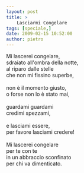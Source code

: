 ```yaml
---
layout: post
title: >
    Lasciarmi Congelare
tags: [speciale,]
date: 2009-02-15 10:52:00
author: pietro
---
```

Mi lascerei congelare,<br/>sdraiato all'ombra della notte,<br/>al riparo dalle stelle<br/>che non mi fissino superbe,<br/><br/>non è il momento giusto,<br/>o forse non lo è stato mai,<br/><br/>guardami guardami<br/>credimi spezzami,<br/><br/>e lasciami essere,<br/>per favore lasciami credere!<br/><br/>Mi lascerei congelare<br/>per te con te<br/>in un abbraccio sconfinato<br/>per chi va dimenticato.
